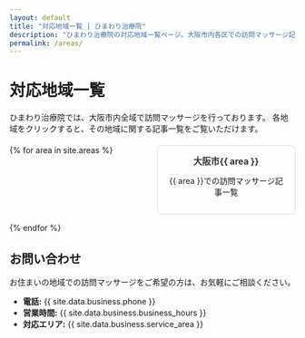 ```yaml
---
layout: default
title: "対応地域一覧 | ひまわり治療院"
description: "ひまわり治療院の対応地域一覧ページ。大阪市内各区での訪問マッサージ記事をご覧いただけます。"
permalink: /areas/
---
```


# 対応地域一覧

ひまわり治療院では、大阪市内全域で訪問マッサージを行っております。
各地域をクリックすると、その地域に関する記事一覧をご覧いただけます。

<div class="areas-grid">
{% for area in site.areas %}
  <div class="area-card">
    <h3><a href="/areas/{{ area | url_encode }}/">大阪市{{ area }}</a></h3>
    <p>{{ area }}での訪問マッサージ記事一覧</p>
  </div>
{% endfor %}
</div>

## お問い合わせ

お住まいの地域での訪問マッサージをご希望の方は、お気軽にご相談ください。

- **電話:** {{ site.data.business.phone }}
- **営業時間:** {{ site.data.business.business_hours }}
- **対応エリア:** {{ site.data.business.service_area }}

<style>
.areas-grid {
  display: grid;
  grid-template-columns: repeat(auto-fit, minmax(200px, 1fr));
  gap: 15px;
  margin: 20px 0;
}

.area-card {
  border: 1px solid #ddd;
  border-radius: 8px;
  padding: 15px;
  text-align: center;
  transition: box-shadow 0.3s ease;
}

.area-card:hover {
  box-shadow: 0 4px 8px rgba(0,0,0,0.1);
}

.area-card h3 {
  margin: 0 0 10px 0;
  font-size: 1.1em;
}

.area-card a {
  text-decoration: none;
  color: #333;
}

.area-card a:hover {
  color: #007cba;
}
</style>